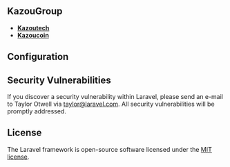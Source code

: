 ## KazouGroup 

- **[Kazoutech](http://kazoutech.com)**
- **[Kazoucoin](http://kazoucoin.com)**
## Configuration



## Security Vulnerabilities

If you discover a security vulnerability within Laravel, please send an e-mail to Taylor Otwell via [taylor@laravel.com](mailto:taylor@laravel.com). All security vulnerabilities will be promptly addressed.

## License

The Laravel framework is open-source software licensed under the [MIT license](https://opensource.org/licenses/MIT).
